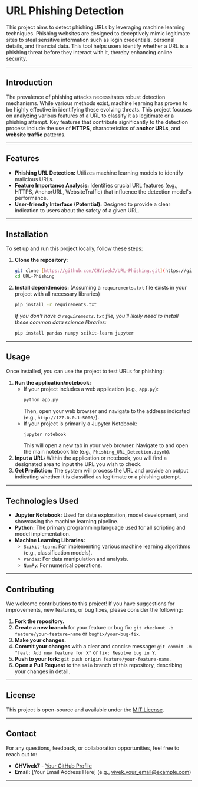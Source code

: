 # URL Phishing Detection

This project aims to detect phishing URLs by leveraging machine learning techniques. Phishing websites are designed to deceptively mimic legitimate sites to steal sensitive information such as login credentials, personal details, and financial data. This tool helps users identify whether a URL is a phishing threat before they interact with it, thereby enhancing online security.

---

## Introduction

The prevalence of phishing attacks necessitates robust detection mechanisms. While various methods exist, machine learning has proven to be highly effective in identifying these evolving threats. This project focuses on analyzing various features of a URL to classify it as legitimate or a phishing attempt. Key features that contribute significantly to the detection process include the use of **HTTPS**, characteristics of **anchor URLs**, and **website traffic** patterns.

---

## Features

* **Phishing URL Detection:** Utilizes machine learning models to identify malicious URLs.
* **Feature Importance Analysis:** Identifies crucial URL features (e.g., HTTPS, AnchorURL, WebsiteTraffic) that influence the detection model's performance.
* **User-friendly Interface (Potential):** Designed to provide a clear indication to users about the safety of a given URL.

---

## Installation

To set up and run this project locally, follow these steps:

1.  **Clone the repository:**
    ```bash
    git clone [https://github.com/CHVivek7/URL-Phishing.git](https://github.com/CHVivek7/URL-Phishing.git)
    cd URL-Phishing
    ```
2.  **Install dependencies:** (Assuming a `requirements.txt` file exists in your project with all necessary libraries)
    ```bash
    pip install -r requirements.txt
    ```
    *If you don't have a `requirements.txt` file, you'll likely need to install these common data science libraries:*
    ```bash
    pip install pandas numpy scikit-learn jupyter
    ```

---

## Usage

Once installed, you can use the project to test URLs for phishing:

1.  **Run the application/notebook:**
    * If your project includes a web application (e.g., `app.py`):
        ```bash
        python app.py
        ```
        Then, open your web browser and navigate to the address indicated (e.g., `http://127.0.0.1:5000/`).
    * If your project is primarily a Jupyter Notebook:
        ```bash
        jupyter notebook
        ```
        This will open a new tab in your web browser. Navigate to and open the main notebook file (e.g., `Phishing_URL_Detection.ipynb`).
2.  **Input a URL:** Within the application or notebook, you will find a designated area to input the URL you wish to check.
3.  **Get Prediction:** The system will process the URL and provide an output indicating whether it is classified as legitimate or a phishing attempt.

---

## Technologies Used

* **Jupyter Notebook:** Used for data exploration, model development, and showcasing the machine learning pipeline.
* **Python:** The primary programming language used for all scripting and model implementation.
* **Machine Learning Libraries:**
    * `Scikit-learn`: For implementing various machine learning algorithms (e.g., classification models).
    * `Pandas`: For data manipulation and analysis.
    * `NumPy`: For numerical operations.

---

## Contributing

We welcome contributions to this project! If you have suggestions for improvements, new features, or bug fixes, please consider the following:

1.  **Fork the repository.**
2.  **Create a new branch** for your feature or bug fix: `git checkout -b feature/your-feature-name` or `bugfix/your-bug-fix`.
3.  **Make your changes.**
4.  **Commit your changes** with a clear and concise message: `git commit -m "feat: Add new feature for X"` or `fix: Resolve bug in Y`.
5.  **Push to your fork:** `git push origin feature/your-feature-name`.
6.  **Open a Pull Request** to the `main` branch of this repository, describing your changes in detail.

---

## License

This project is open-source and available under the [MIT License](https://opensource.org/licenses/MIT).

---

## Contact

For any questions, feedback, or collaboration opportunities, feel free to reach out to:

* **CHVivek7** - [Your GitHub Profile](https://github.com/CHVivek7)
* **Email:** [Your Email Address Here] (e.g., vivek.your_email@example.com)

---
